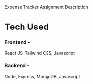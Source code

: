 Expense Tracker Assignment Description

# Tech Used 
 ### Frontend - 
 React JS, Tailwind CSS, Javascript
 ### Backend - 
 Node, Express, MongoDB, Javascript

